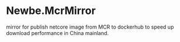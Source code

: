 # Newbe.McrMirror
mirror for publish netcore image from MCR to dockerhub to speed up download performance in China mainland.
